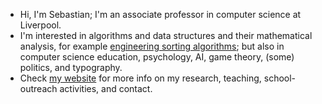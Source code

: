 * Hi, I'm Sebastian; I'm an associate professor in computer science at Liverpool.
* I'm interested in algorithms and data structures and their mathematical analysis, for example [engineering sorting algorithms](https://www.wild-inter.net/posts/powersort-in-python-3.11); 
  but also in computer science education, psychology, AI, game theory, (some) politics, and typography.
* Check [my website](https://www.wild-inter.net) for more info on my research, teaching, school-outreach activities, and contact.

<!---
sebawild/sebawild is a ✨ special ✨ repository because its `README.md` (this file) appears on your GitHub profile.
You can click the Preview link to take a look at your changes.
--->
